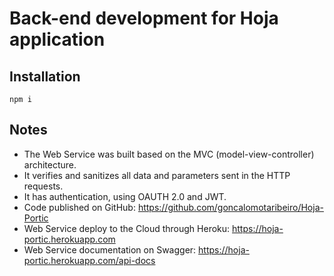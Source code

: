# Back-end development for Hoja application

## Installation
```
npm i
```
## Notes
* The Web Service was built based on the MVC (model-view-controller) architecture.
* It verifies and sanitizes all data and parameters sent in the HTTP requests.
* It has authentication, using OAUTH 2.0 and JWT.
* Code published on GitHub: https://github.com/goncalomotaribeiro/Hoja-Portic
* Web Service deploy to the Cloud through Heroku: https://hoja-portic.herokuapp.com
* Web Service documentation on Swagger: https://hoja-portic.herokuapp.com/api-docs
